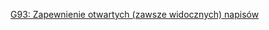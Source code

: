 [G93: Zapewnienie otwartych (zawsze widocznych) napisów](http://www.w3.org/TR/WCAG20-TECHS/G93.html)